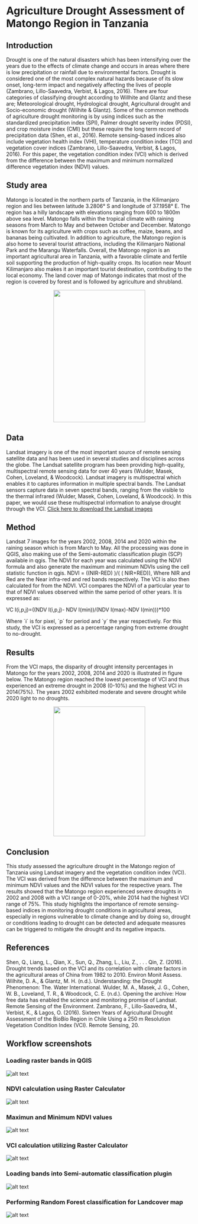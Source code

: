 # Agriculture Drought Assessment of Matongo Region in Tanzania

## Introduction
Drought is one of the natural disasters which has been intensifying over the years due to the effects of climate change and occurs in areas where there is low precipitation or rainfall due to environmental factors. Drought is considered one of the most complex natural hazards because of its slow onset, long-term impact and negatively affecting the lives of people (Zambrano, Lillo-Saavedra, Verbist, & Lagos, 2016). There are four categories of classifying drought according to Willhite and Glantz and these are; Meteorological drought, Hydrological drought, Agricultural drought and Socio-economic drought (Wilhite & Glantz).
Some of the common methods of agriculture drought monitoring is by using indices such as the standardized precipitation index (SPI), Palmer drought severity index (PDSI), and crop moisture index (CMI) but these require the long term record of precipitation data (Shen, et al., 2016). Remote sensing-based indices also include vegetation health index (VHI), temperature condition index (TCI) and vegetation cover indices (Zambrano, Lillo-Saavedra, Verbist, & Lagos, 2016). For this paper, the vegetation condition index (VCI) which is derived from the difference between the maximum and minimum normalized difference vegetation index (NDVI) values.

## Study area
Matongo is located in the northern parts of Tanzania, in the Kilimanjaro region and lies between latitude 3.2806° S and  longitude of 37.1958° E. The region has a hilly landscape with elevations ranging from 600 to 1800m above sea level. Matongo falls within the tropical climate with raining  seasons from March to May and between October and December. Matongo is known for its agriculture with crops such as coffee, maize, beans, and bananas being cultivated. In addition to agriculture, the Matongo region is also home to several tourist attractions, including the Kilimanjaro National Park and the Marangu Waterfalls.
Overall, the Matongo region is an important agricultural area in Tanzania, with a favorable climate and fertile soil supporting the production of high-quality crops. Its location near Mount Kilimanjaro also makes it an important tourist destination, contributing to the local economy. The land cover map of Matongo indicates that most of the region is covered by forest and is followed by agriculture and shrubland.
<p align="center">
  <img src="https://user-images.githubusercontent.com/116877317/232340261-6e9928fc-40f3-4bad-940a-81e29a77a33e.png" align="middle" width="248" height="357">
</p>

## Data
Landsat imagery is one of the most important source of remote sensing satellite data and has been used in several studies and disciplines across the globe.  The Landsat satellite program has been providing high-quality, multispectral remote sensing data for over 40 years (Wulder, Masek, Cohen, Loveland, & Woodcock).
Landsat imagery is multispectral which enables it to captures information in multiple spectral bands. The Landsat sensors capture data in seven spectral bands, ranging from the visible to the thermal infrared (Wulder, Masek, Cohen, Loveland, & Woodcock). In this paper, we would use these multispectral information to analyse drought through the  VCI.
[Click here to download the Landsat images](https://drive.google.com/drive/folders/11lsjZAev6du6TO-Vk1G_YG2R3VyjnrQy?usp=sharing)

## Method
Landsat 7 images for the years 2002, 2008, 2014 and 2020 within the raining season which is from March to May. All the processing was done in QGIS, also making use of the Semi-automatic classification plugin (SCP) available in  qgis.
The NDVI for each year was calculated using the NDVI formula and also generate the maximum and minimum NDVIs using the cell statistic function in qgis.
                NDVI  = ((NIR-RED) )/( ( NIR+RED)),
Where NIR and Red are the Near infra-red and red bands respectively.
The VCI is also then calculated for from the NDVI. VCI compares the NDVI of  a particular year to that of NDVI values observed within the same period of other years. It is expressed as:
 
VC I(i,p,j)=((NDV I(i,p,j)- NDV I(min))/(NDV I(max)-NDV I(min)))*100

Where ´i´ is for pixel, ´p´ for period and ´y´ the year respectively. For this study, the VCI is expressed as a percentage ranging from extreme drought to no-drought.

## Results
From the VCI maps, the disparity of drought intensity percentages in Matongo for the years 2002, 2008, 2014 and 2020 is illustrated in figure below. The Matongo region reached the lowest percentage of VCI and thus experienced an extreme drought in 2008 (0-10%) and the highest VCI in 2014(75%). The years 2002 exhibited moderate and severe drought while 2020 light to no droughts.

<p align="center">
  <img src="https://user-images.githubusercontent.com/116877317/232346024-ff62205b-fd4c-4da1-8b7d-99a7e9e65720.png" align="middle" width="248" height="350">
</p>

## Conclusion
This study assessed the agriculture drought in the Matongo region of Tanzania using Landsat imagery and the vegetation condition index (VCI). The VCI was derived from the difference between the maximum and minimum NDVI values and the NDVI values for the respective years. The results showed that the Matongo region experienced severe droughts in 2002 and  2008 with a VCI range of 0-20%, while 2014 had the highest VCI range of 75%. This study highlights the importance of remote sensing-based indices in monitoring drought conditions in agricultural areas, especially in regions vulnerable to climate change and by doing so, drought or conditions leading to drought can be detected and adequate measures can be triggered to mitigate the drought and its negative impacts.

## References
Shen, Q., Liang, L., Qian, X., Sun, Q., Zhang, L., Liu, Z., . . . Qin, Z. (2016). Drought trends based on the VCI and its correlation with climate factors in the agricultural areas of China from 1982 to 2010. Environ Monit Assess.
Wilhite, D. A., & Glantz, M. H. (n.d.). Understanding: the Drought Phenomenon: The. Water International.
Wulder, M. A., Masek, J. G., Cohen, W. B., Loveland, T. R., & Woodcock, C. E. (n.d.). Opening the archive: How free data has enabled the science and monitoring promise of Landsat. Remote Sensing of the Environment.
Zambrano, F., Lillo-Saavedra, M., Verbist, K., & Lagos, O. (2016). Sixteen Years of Agricultural Drought Assessment of the BioBío Region in Chile Using a 250 m Resolution Vegetation Condition Index (VCI). Remote Sensing, 20.

## Workflow screenshots
### Loading raster bands in QGIS
![alt text](https://github.com/Christobaltobbin/Drought_Assessment/blob/main/Images/Screenshot%202023-04-16%20232524.png)


### NDVI calculation using Raster Calculator
![alt text](https://github.com/Christobaltobbin/Drought_Assessment/blob/main/Images/Screenshot%202023-04-16%20232704.png)

### Maximun and Minimum NDVI values
![alt text](https://github.com/Christobaltobbin/Drought_Assessment/blob/main/Images/Screenshot%202023-04-16%20232913.png)

### VCI calculation utilizing Raster Calculator
![alt text](https://github.com/Christobaltobbin/Drought_Assessment/blob/main/Images/Screenshot%202023-04-16%20233934.png)

### Loading bands into Semi-automatic classification plugin 
![alt text](https://github.com/Christobaltobbin/Drought_Assessment/blob/main/Images/Screenshot%202023-04-16%20234742.png)

### Performing Random Forest classification for Landcover map
![alt text](https://github.com/Christobaltobbin/Drought_Assessment/blob/main/Images/Screenshot%202023-04-17%20005758.png)
